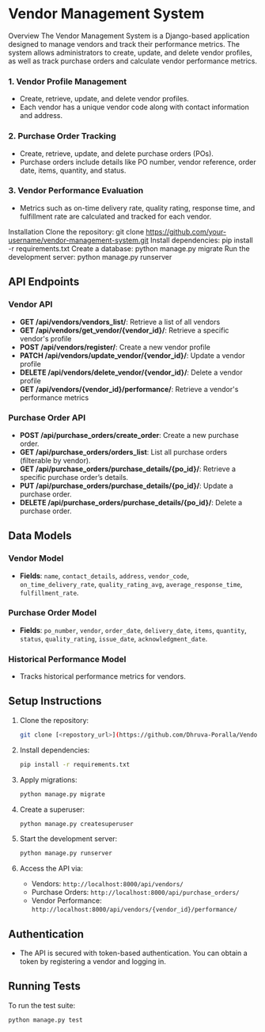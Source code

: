 # Vendor Management System

Overview
The Vendor Management System is a Django-based application designed to manage vendors and track their performance metrics. The system allows administrators to create, update, and delete vendor profiles, as well as track purchase orders and calculate vendor performance metrics.

### 1. Vendor Profile Management
- Create, retrieve, update, and delete vendor profiles.
- Each vendor has a unique vendor code along with contact information and address.

### 2. Purchase Order Tracking
- Create, retrieve, update, and delete purchase orders (POs).
- Purchase orders include details like PO number, vendor reference, order date, items, quantity, and status.

### 3. Vendor Performance Evaluation
- Metrics such as on-time delivery rate, quality rating, response time, and fulfillment rate are calculated and tracked for each vendor.


Installation
Clone the repository: git clone https://github.com/your-username/vendor-management-system.git
Install dependencies: pip install -r requirements.txt
Create a database: python manage.py migrate
Run the development server: python manage.py runserver

## API Endpoints

### Vendor API
- **GET /api/vendors/vendors_list/**: Retrieve a list of all vendors
- **GET /api/vendors/get_vendor/{vendor_id}/**: Retrieve a specific vendor's profile
- **POST /api/vendors/register/**: Create a new vendor profile
- **PATCH /api/vendors/update_vendor/{vendor_id}/**: Update a vendor profile
- **DELETE /api/vendors/delete_vendor/{vendor_id}/**: Delete a vendor profile
- **GET /api/vendors/{vendor_id}/performance/**: Retrieve a vendor's performance metrics

### Purchase Order API
- **POST /api/purchase_orders/create_order**: Create a new purchase order.
- **GET /api/purchase_orders/orders_list**: List all purchase orders (filterable by vendor).
- **GET /api/purchase_orders/purchase_details/{po_id}/**: Retrieve a specific purchase order’s details.
- **PUT /api/purchase_orders/purchase_details/{po_id}/**: Update a purchase order.
- **DELETE /api/purchase_orders/purchase_details/{po_id}/**: Delete a purchase order.


## Data Models

### Vendor Model
- **Fields**: `name`, `contact_details`, `address`, `vendor_code`, `on_time_delivery_rate`, `quality_rating_avg`, `average_response_time`, `fulfillment_rate`.

### Purchase Order Model
- **Fields**: `po_number`, `vendor`, `order_date`, `delivery_date`, `items`, `quantity`, `status`, `quality_rating`, `issue_date`, `acknowledgment_date`.

### Historical Performance Model
- Tracks historical performance metrics for vendors.

## Setup Instructions

1. Clone the repository:
    ```bash
    git clone [<repostory_url>](https://github.com/Dhruva-Poralla/Vendor_Mangement/tree/main/vendor_management)
    ```

2. Install dependencies:
    ```bash
    pip install -r requirements.txt
    ```

3. Apply migrations:
    ```bash
    python manage.py migrate
    ```

4. Create a superuser:
    ```bash
    python manage.py createsuperuser
    ```

5. Start the development server:
    ```bash
    python manage.py runserver
    ```

6. Access the API via:
    - Vendors: `http://localhost:8000/api/vendors/`
    - Purchase Orders: `http://localhost:8000/api/purchase_orders/`
    - Vendor Performance: `http://localhost:8000/api/vendors/{vendor_id}/performance/`


## Authentication
- The API is secured with token-based authentication. You can obtain a token by registering a vendor and logging in.

## Running Tests
To run the test suite:
```bash
python manage.py test